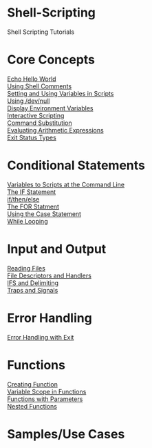 # Shell-Scripting
Shell Scripting Tutorials

<h1> Core Concepts </h1>

<a href="https://github.com/gnanda1/Shell-Scripting/blob/master/scripts/hello.sh">Echo Hello World</a><br />
<a href="https://github.com/gnanda1/Shell-Scripting/blob/master/scripts/comments.sh"> Using Shell Comments </a><br />
<a href="https://github.com/gnanda1/Shell-Scripting/blob/master/scripts/variables.sh">Setting and Using Variables in Scripts</a><br />
<a href="https://github.com/gnanda1/Shell-Scripting/blob/master/scripts/null.sh">Using /dev/null</a><br />
<a href="https://github.com/gnanda1/Shell-Scripting/blob/master/scripts/env.sh">Display Environment Variables</a><br />
<a href="https://github.com/gnanda1/Shell-Scripting/blob/master/scripts/read_statement.sh">Interactive Scripting</a><br />
<a href="https://github.com/gnanda1/Shell-Scripting/blob/master/scripts/substitution.sh">Command Substitution</a><br />
<a href="https://github.com/gnanda1/Shell-Scripting/blob/master/scripts/expr.sh">Evaluating Arithmetic Expressions</a><br />
<a href="https://github.com/gnanda1/Shell-Scripting/blob/master/scripts/exit.sh">Exit Status Types</a><br />


<h1> Conditional Statements </h1>

<a href="https://github.com/gnanda1/Shell-Scripting/blob/master/scripts/passing_variables.sh">Variables to Scripts at the Command Line</a><br />
<a href="https://github.com/gnanda1/Shell-Scripting/blob/master/scripts/simpleif.sh">The IF Statement</a><br />
<a href="https://github.com/gnanda1/Shell-Scripting/blob/master/scripts/ifthenelse.sh">if/then/else</a><br />
<a href="https://github.com/gnanda1/Shell-Scripting/blob/master/scripts/forloop.sh">The FOR Statment</a><br />
<a href="https://github.com/gnanda1/Shell-Scripting/blob/master/scripts/case-statement.sh">Using the Case Statement</a><br />
<a href="https://github.com/gnanda1/Shell-Scripting/blob/master/scripts/whileloop.sh">While Looping</a><br />

<h1> Input and Output </h1>
<a href="https://github.com/gnanda1/Shell-Scripting/blob/master/scripts/read.sh">Reading Files</a><br />
<a href="https://github.com/gnanda1/Shell-Scripting/blob/master/scripts/descriptorandhandlers.sh">File Descriptors and Handlers</a><br />
<a href="https://github.com/gnanda1/Shell-Scripting/blob/master/scripts/ifsdelim.sh">IFS and Delimiting</a><br />
<a href="https://github.com/gnanda1/Shell-Scripting/blob/master/scripts/trapandsignals.sh">Traps and Signals</a><br />

<h1> Error Handling </h1>
<a href="https://github.com/gnanda1/Shell-Scripting/blob/master/scripts/errorandexit.sh">Error Handling with Exit</a><br />

<h1> Functions </h1>
<a href="https://github.com/gnanda1/Shell-Scripting/blob/master/scripts/simplefunction.sh">Creating Function</a><br />
<a href="https://github.com/gnanda1/Shell-Scripting/blob/master/scripts/functions_variables.sh">Variable Scope in Functions</a><br />
<a href="https://github.com/gnanda1/Shell-Scripting/blob/master/scripts/function_parameters.sh">Functions with Parameters</a><br />
<a href="https://github.com/gnanda1/Shell-Scripting/blob/master/scripts/nested_functions.sh">Nested Functions</a><br />

<h1> Samples/Use Cases </h1>

